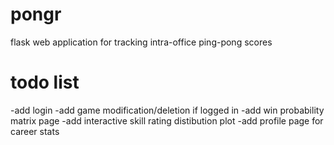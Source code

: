 # pongr
flask web application for tracking intra-office ping-pong scores

# todo list
-add login
-add game modification/deletion if logged in
-add win probability matrix page
-add interactive skill rating distibution plot
-add profile page for career stats
